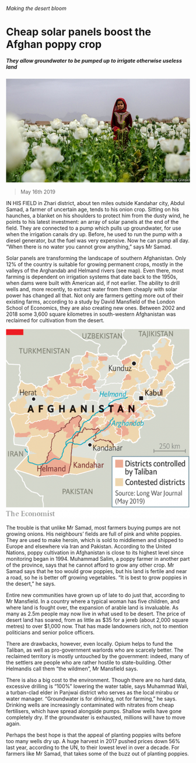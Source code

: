 ###### Making the desert bloom

# Cheap solar panels boost the Afghan poppy crop 

##### They allow groundwater to be pumped up to irrigate otherwise useless land 

![image](images/20190518_ASP005_0.jpg) 

> May 16th 2019 

IN HIS FIELD in Zhari district, about ten miles outside Kandahar city, Abdul Samad, a farmer of uncertain age, tends to his onion crop. Sitting on his haunches, a blanket on his shoulders to protect him from the dusty wind, he points to his latest investment: an array of solar panels at the end of the field. They are connected to a pump which pulls up groundwater, for use when the irrigation canals dry up. Before, he used to run the pump with a diesel generator, but the fuel was very expensive. Now he can pump all day. “When there is no water you cannot grow anything,” says Mr Samad. 

Solar panels are transforming the landscape of southern Afghanistan. Only 12% of the country is suitable for growing permanent crops, mostly in the valleys of the Arghandab and Helmand rivers (see map). Even there, most farming is dependent on irrigation systems that date back to the 1950s, when dams were built with American aid, if not earlier. The ability to drill wells and, more recently, to extract water from them cheaply with solar power has changed all that. Not only are farmers getting more out of their existing farms, according to a study by David Mansfield of the London School of Economics, they are also creating new ones. Between 2002 and 2018 some 3,600 square kilometres in south-western Afghanistan was reclaimed for cultivation from the desert. 

![image](images/20190518_ASM957.png) 

The trouble is that unlike Mr Samad, most farmers buying pumps are not growing onions. His neighbours’ fields are full of pink and white poppies. They are used to make heroin, which is sold to middlemen and shipped to Europe and elsewhere via Iran and Pakistan. According to the United Nations, poppy cultivation in Afghanistan is close to its highest level since monitoring began in 1994. Muhammad Salim, a poppy farmer in another part of the province, says that he cannot afford to grow any other crop. Mr Samad says that he too would grow poppies, but his land is fertile and near a road, so he is better off growing vegetables. “It is best to grow poppies in the desert,” he says. 

Entire new communities have grown up of late to do just that, according to Mr Mansfield. In a country where a typical woman has five children, and where land is fought over, the expansion of arable land is invaluable. As many as 2.5m people may now live in what used to be desert. The price of desert land has soared, from as little as $35 for a jereb (about 2,000 square metres) to over $1,000 now. That has made landowners rich, not to mention politicians and senior police officers. 

There are drawbacks, however, even locally. Opium helps to fund the Taliban, as well as pro-government warlords who are scarcely better. The reclaimed territory is mostly untouched by the government: indeed, many of the settlers are people who are rather hostile to state-building. Other Helmandis call them “the wildmen”, Mr Mansfield says. 

There is also a big cost to the environment. Though there are no hard data, excessive drilling is “100%” lowering the water table, says Muhammad Wali, a turban-clad elder in Panjwai district who serves as the local mirabu or water manager. “Groundwater is for drinking, not for farming,” he says. Drinking wells are increasingly contaminated with nitrates from cheap fertilisers, which have spread alongside pumps. Shallow wells have gone completely dry. If the groundwater is exhausted, millions will have to move again. 

Perhaps the best hope is that the appeal of planting poppies wilts before too many wells dry up. A huge harvest in 2017 pushed prices down 56% last year, according to the UN, to their lowest level in over a decade. For farmers like Mr Samad, that takes some of the buzz out of planting poppies. 

